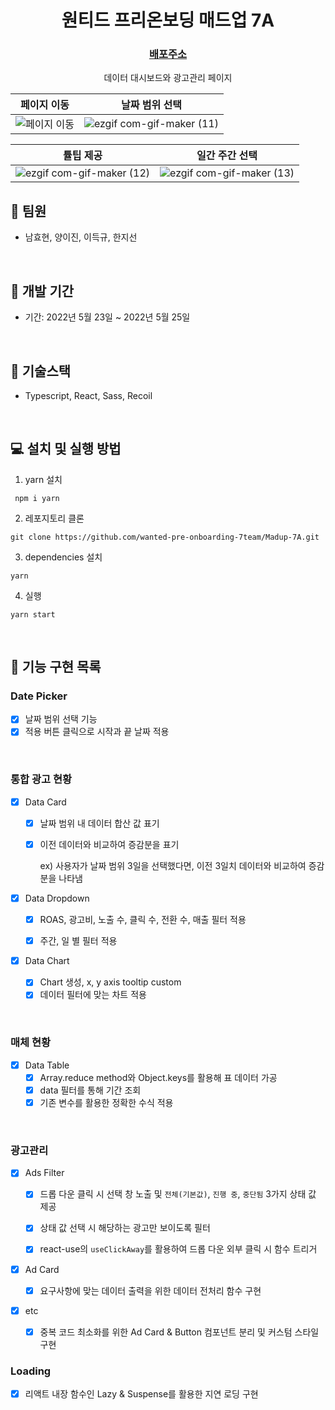 <div align='center'>

# 원티드 프리온보딩 매드업 7A
  
### [배포주소](https://madup-7a.netlify.app/)

데이터 대시보드와 광고관리 페이지
  
</div>

<div align="center">

|페이지 이동|날짜 범위 선택|
|:-:|:-:|
|![페이지 이동](https://user-images.githubusercontent.com/78616893/170398051-198b3dd1-d5bc-4bd8-a70a-89cf4b50d64f.gif)|![ezgif com-gif-maker (11)](https://user-images.githubusercontent.com/78616893/170398206-720847d7-d2b4-4e85-9420-40fde00e2ea5.gif)|

|튤팁 제공|일간 주간 선택|
|:-:|:-:|
|![ezgif com-gif-maker (12)](https://user-images.githubusercontent.com/78616893/170398496-a12b0edc-0ffa-4c3e-8087-f45a13f1a424.gif)|![ezgif com-gif-maker (13)](https://user-images.githubusercontent.com/78616893/170398751-05625fcb-026c-4c1f-84ee-91f5ca772129.gif)|


</div>


## 👬 **팀원**

- 남효현, 양이진, 이득규, 한지선

<br>

## 📅 **개발 기간**

- 기간: 2022년 5월 23일 ~ 2022년 5월 25일

<br>

## 🔧 **기술스택**

- Typescript, React, Sass, Recoil

<br>

## **💻 설치 및 실행 방법**

1. yarn 설치

```
 npm i yarn
```

2. 레포지토리 클론

```
git clone https://github.com/wanted-pre-onboarding-7team/Madup-7A.git
```

3. dependencies 설치

```
yarn
```

4. 실행

```
yarn start
```

<br>

##  📝 **기능 구현 목록**

### Date Picker

- [x] 날짜 범위 선택 기능
- [x] 적용 버튼 클릭으로 시작과 끝 날짜 적용

<br>

### 통합 광고 현황

- [x] Data Card

  - [x] 날짜 범위 내 데이터 합산 값 표기

  - [x] 이전 데이터와 비교하여 증감분을 표기

    ex) 사용자가 날짜 범위 3일을 선택했다면, 이전 3일치 데이터와 비교하여 증감분을 나타냄

- [x] Data Dropdown

  - [x] ROAS, 광고비, 노출 수, 클릭 수, 전환 수, 매출 필터 적용

  - [x] 주간, 일 별 필터 적용

- [x] Data Chart

  - [x] Chart 생성, x, y axis tooltip custom
  - [x] 데이터 필터에 맞는 차트 적용

<br>

### 매체 현황

- [x] Data Table
  - [x] Array.reduce method와 Object.keys를 활용해 표 데이터 가공
  - [x] data 필터를 통해 기간 조회
  - [x] 기존 변수를 활용한 정확한 수식 적용

<br>

### 광고관리

- [x] Ads Filter 

  - [x] 드롭 다운 클릭 시 선택 창 노출 및 `전체(기본값)`, `진행 중`, `중단됨` 3가지 상태 값 제공 

  - [x] 상태 값 선택 시 해당하는 광고만 보이도록 필터 

  - [x] react-use의 `useClickAway`를 활용하여 드롭 다운 외부 클릭 시 함수 트리거 

- [x] Ad Card 
  - [x] 요구사항에 맞는 데이터 출력을 위한 데이터 전처리 함수 구현 

- [x] etc
  - [x] 중복 코드 최소화를 위한 Ad Card & Button 컴포넌트 분리 및 커스텀 스타일 구현



### Loading 

- [x] 리액트 내장 함수인 Lazy & Suspense를 활용한 지연 로딩 구현

